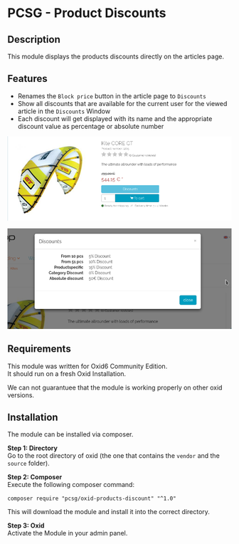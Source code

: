 # PCSG - Product Discounts

## Description

This module displays the products discounts directly on the articles page.

## Features

* Renames the `Block price` button in the article page to `Discounts`
* Show all discounts that are available for the current user for the viewed article in the `Discounts` Window
* Each discount will get displayed with its name and the appropriate discount value as percentage or absolute number

![articles_page.png](out/pictures/docs/articles_page.png)

![discount_modal.png](out/pictures/docs/discount_modal.png)

## Requirements

This module was written for Oxid6 Community Edition.  
It should run on a fresh Oxid Installation.  

We can not guarantuee that the module is working properly on other oxid versions.

## Installation

The module can be installed via composer.  

**Step 1: Directory**  
Go to the root directory of oxid (the one that contains the `vendor` and the `source` folder).  

**Step 2: Composer**  
Execute the following composer command:

```
composer require "pcsg/oxid-products-discount" "^1.0"
```

This will download the module and install it into the correct directory.

**Step 3: Oxid**  
Activate the Module in your admin panel.



